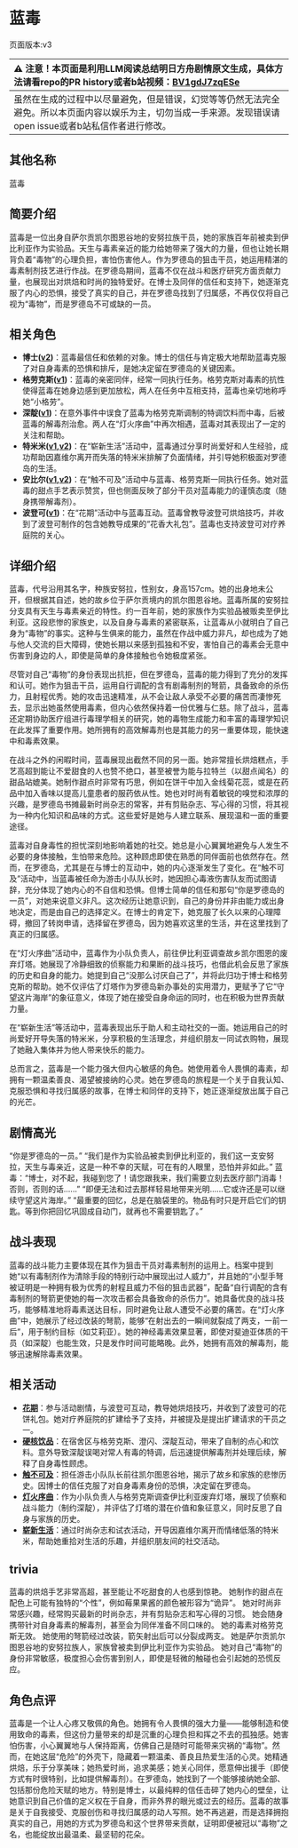 # 蓝毒
页面版本:v3
 

| :warning: 注意！本页面是利用LLM阅读总结明日方舟剧情原文生成，具体方法请看repo的PR history或者b站视频：[BV1gdJ7zqESe](https://www.bilibili.com/video/BV1gdJ7zqESe/)         |
|:----------------------------|
| 虽然在生成的过程中以尽量避免，但是错误，幻觉等等仍然无法完全避免。所以本页面内容以娱乐为主，切勿当成一手来源。发现错误请open issue或者b站私信作者进行修改。|



## 其他名称
蓝毒
## 简要介绍
蓝毒是一位出身自萨尔贡凯尔图恩谷地的安努拉族干员，她的家族百年前被卖到伊比利亚作为实验品。天生与毒素亲近的能力给她带来了强大的力量，但也让她长期背负着“毒物”的心理负担，害怕伤害他人。作为罗德岛的狙击干员，她运用精湛的毒素制剂技艺进行作战。在罗德岛期间，蓝毒不仅在战斗和医疗研究方面贡献力量，也展现出对烘焙和时尚的独特爱好。在博士及同伴的信任和支持下，她逐渐克服了内心的恐惧，接受了真实的自己，并在罗德岛找到了归属感，不再仅仅将自己视为“毒物”，而是罗德岛不可或缺的一员。
## 相关角色
-   **博士([v2](extended_char_bo_shi.md))**：蓝毒最信任和依赖的对象。博士的信任与肯定极大地帮助蓝毒克服了对自身毒素的恐惧和排斥，是她决定留在罗德岛的关键因素。
-   **格劳克斯([v1](../chars/char_326_glacus.md))**：蓝毒的亲密同伴，经常一同执行任务。格劳克斯对毒素的抗性使得蓝毒在她身边感到更加放松，两人在任务中互相支持，蓝毒也亲切地称呼她“小格劳”。
-   **深靛([v1](../chars/char_469_indigo.md))**：在意外事件中误食了蓝毒为格劳克斯调制的特调饮料而中毒，后被蓝毒的解毒剂治愈。两人在“灯火序曲”中再次相遇，蓝毒对其表现出了一定的关注和帮助。
-   **特米米([v1](../chars/char_411_tomimi.md),[v2](char_411_tomimi.md))**：在“崭新生活”活动中，蓝毒通过分享时尚爱好和人生经验，成功帮助因嘉维尔离开而失落的特米米排解了负面情绪，并引导她积极面对罗德岛的生活。
-   **安比尔([v1](../chars/char_302_glaze.md),[v2](char_302_glaze.md))**：在“触不可及”活动中与蓝毒、格劳克斯一同执行任务。她对蓝毒的甜点手艺表示赞赏，但也侧面反映了部分干员对蓝毒能力的谨慎态度（随身携带解毒剂）。
-   **波登可([v1](../chars/char_258_podego.md))**：在“花期”活动中与蓝毒互动。蓝毒曾教导波登可烘焙技巧，并收到了波登可制作的包含她教导成果的“花香大礼包”。蓝毒也支持波登可对疗养庭院的关心。
## 详细介绍
蓝毒，代号沿用其名字，种族安努拉，性别女，身高157cm。她的出身地未公开，但根据其自述，她的故乡位于萨尔贡境内的凯尔图恩谷地。蓝毒所属的安努拉分支具有天生与毒素亲近的特性。约一百年前，她的家族作为实验品被贩卖至伊比利亚。这段悲惨的家族史，以及自身与毒素的紧密联系，让蓝毒从小就明白了自己身为“毒物”的事实。这种与生俱来的能力，虽然在作战中威力非凡，却也成为了她与他人交流的巨大障碍，使她长期以来感到孤独和不安，害怕自己的毒素会无意中伤害到身边的人，即使是简单的身体接触也令她极度紧张。

尽管对自己“毒物”的身份表现出抗拒，但在罗德岛，蓝毒的能力得到了充分的发挥和认可。她作为狙击干员，运用自行调配的含有剧毒制剂的弩箭，具备致命的杀伤力，且射程优秀。她的攻击迅速精准，从不会让敌人承受不必要的痛苦而凄惨死去，显示出她虽然使用毒素，但内心依然保持着一份优雅与仁慈。除了战斗，蓝毒还定期协助医疗组进行毒理学相关的研究，她的毒物生成能力和丰富的毒理学知识在此发挥了重要作用。她所拥有的高效解毒剂也是其能力的另一重要体现，能快速中和毒素效果。

在战斗之外的闲暇时间，蓝毒展现出截然不同的另一面。她非常擅长烘焙糕点，手艺高超到能让不爱甜食的人也赞不绝口，甚至被誉为能与拉特兰（以甜点闻名）的甜品站媲美。她制作甜点时非常有巧思，例如在饼干中加入金线菊花蕊，或是在药品中加入香味以提高儿童患者的服药依从性。她也对时尚有着敏锐的嗅觉和浓厚的兴趣，是罗德岛书摊最新时尚杂志的常客，并有剪贴杂志、写心得的习惯，将其视为一种内化知识和品味的方式。这些爱好是她与人建立联系、展现温和一面的重要途径。

蓝毒对自身毒性的担忧深刻地影响着她的社交。她总是小心翼翼地避免与人发生不必要的身体接触，生怕带来危险。这种顾虑即使在熟悉的同伴面前也依然存在。然而，在罗德岛，尤其是在与博士的互动中，她的内心逐渐发生了变化。在“触不可及”活动中，当蓝毒被任命为游击小队队长时，她因担心毒液伤害队友而试图请辞，充分体现了她内心的不自信和恐惧。但博士简单的信任和那句“你是罗德岛的一员”，对她来说意义非凡。这次经历让她意识到，自己的身份并非由能力或出身地决定，而是由自己的选择定义。在博士的肯定下，她克服了长久以来的心理障碍，撤回了转岗申请，选择留在罗德岛，因为她喜欢这里的生活，并在这里找到了真正的归属感。

在“灯火序曲”活动中，蓝毒作为小队负责人，前往伊比利亚调查故乡凯尔图恩的废弃灯塔。她展现了冷静细致的侦察能力和果断的战斗技巧，也借此机会反思了家族的历史和自身的能力。她提到自己“没那么讨厌自己了”，并将此归功于博士和格劳克斯的帮助。她不仅评估了灯塔作为罗德岛新办事处的实用潜力，更赋予了它“守望这片海岸”的象征意义，体现了她在接受自身命运的同时，也在积极为世界贡献力量。

在“崭新生活”等活动中，蓝毒表现出乐于助人和主动社交的一面。她运用自己的时尚爱好开导失落的特米米，分享积极的生活理念，并组织朋友一同试衣购物，展现了她融入集体并为他人带来快乐的能力。

总而言之，蓝毒是一个能力强大但内心敏感的角色。她使用着令人畏惧的毒素，却拥有一颗温柔善良、渴望被接纳的心灵。她在罗德岛的旅程是一个关于自我认知、克服恐惧和寻找归属感的故事，在博士和同伴的支持下，她正逐渐绽放出属于自己的光芒。
## 剧情高光
“你是罗德岛的一员。”
“我们是作为实验品被卖到伊比利亚的，我们这一支安努拉，天生与毒亲近，这是一种不幸的天赋，可在有的人眼里，恐怕并非如此。”
蓝毒：“博士，对不起，我碰到您了！请您跟我来，我们需要立刻去医疗部门消毒！否则，否则的话......”
“即便无法和过去那样轻易地带来光明......它或许还是可以继续守望这片海岸。”
“最重要的回忆，总是在脑袋里的。物品有时只是开启它们的钥匙。等到你把回忆巩固成自动门，就再也不需要钥匙了。”
## 战斗表现
蓝毒的战斗能力主要体现在其作为狙击干员对毒素制剂的运用上。档案中提到她“以有毒制剂作为清除手段的特别行动中展现出过人威力”，并且她的“小型手弩被证明是一种拥有极为优秀的射程且威力不俗的狙击武器”，配备“自行调配的含有毒制剂的弩箭更使她的每一次攻击都会具备致命的杀伤力”。她具备优良的战斗技巧，能够精准地将毒素送达目标，同时避免让敌人遭受不必要的痛苦。在“灯火序曲”中，她展示了经过改装的弩箭，能够“在射出去的一瞬间就裂成了两支，一前一后”，用于制约目标（如艾莉亚）。她的神经毒素效果显著，即使对斐迪亚体质的干员（如深靛）也能生效，只是发作时间可能略晚。此外，她拥有高效的解毒剂，能够迅速解除毒素效果。
## 相关活动
-   **[花期](../stories/story_podego_set_1.md)**：参与活动剧情，与波登可互动，教导她烘焙技巧，并收到了波登可的花饼礼包。她对疗养庭院的扩建给予了支持，并被提及是提出扩建请求的干员之一。
-   **[硬核饮品](../stories/story_indigo_set_1.md)**：在宿舍区与格劳克斯、澄闪、深靛互动，带来了自制的点心和饮料。意外导致深靛误喝对常人有毒的特调，后迅速提供解毒剂并处理后续，解释了自身毒性顾虑。
-   **[触不可及](../stories/story_bluep_set_1.md)**：担任游击小队队长前往凯尔图恩谷地，揭示了故乡和家族的悲惨历史。因博士的信任克服了对自身毒素身份的恐惧，决定留在罗德岛。
-   **[灯火序曲](../stories/act7mini.md)**：作为小队负责人与格劳克斯调查伊比利亚废弃灯塔，展现了侦察和战斗能力（制约深靛），并评估了灯塔的潜在价值和象征意义，同时反思了自身与家族的历史。
-   **[崭新生活](../stories/story_tomimi_set_1.md)**：通过时尚杂志和试衣活动，开导因嘉维尔离开而情绪低落的特米米，帮助她重拾对生活的乐趣，并组织朋友间的社交活动。
## trivia
蓝毒的烘焙手艺非常高超，甚至能让不吃甜食的人也感到惊艳。
她制作的甜点在配色上可能有独特的“个性”，例如莓果果酱的颜色被形容为“诡异”。
她对时尚非常感兴趣，经常购买最新的时尚杂志，并有剪贴杂志和写心得的习惯。
她会随身携带针对自身毒素的解毒剂，甚至会为同伴准备不同口味的。
她的毒素对格劳克斯无效。
她使用的弩箭经过改装，箭矢射出后可以分裂成两支。
她是萨尔贡凯尔图恩谷地的安努拉族人，家族曾被卖到伊比利亚作为实验品。
她对自己“毒物”的身份非常敏感，极度担心会伤害到别人，即使是轻微的触碰也会引起她的恐慌反应。
## 角色点评
蓝毒是一个让人心疼又敬佩的角色。她拥有令人畏惧的强大力量——能够制造和使用致命的毒素，但这份力量带来的却是沉重的心理负担和挥之不去的孤独感。她害怕伤害，小心翼翼地与人保持距离，仿佛自己是随时可能带来灾祸的“毒物”。然而，在她这层“危险”的外壳下，隐藏着一颗温柔、善良且热爱生活的心灵。她精通烘焙，乐于分享美味；她热爱时尚，追求美感；她关心同伴，愿意伸出援手（即使方式有时很特别，比如提供解毒剂）。在罗德岛，她找到了一个能够接纳她全部、包括那份危险天赋的地方。特别是博士，以最纯粹的信任击碎了她内心的壁垒，让她意识到自己价值的定义权在于自身，而非外界的眼光或过去的经历。蓝毒的故事是关于自我接受、克服创伤和寻找归属感的动人写照。她不再逃避，而是选择拥抱真实的自己，用她的方式为罗德岛和这个世界带来贡献，证明即便被冠以“毒物”之名，也能绽放出最温柔、最坚韧的花朵。